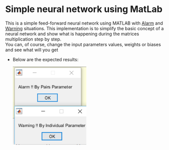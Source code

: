 # Simple neural network using MatLab

This is a simple feed-forward neural network using MATLAB with [Alarm](https://github.com/LetsAI/Simple-neural-network-using-MatLab/blob/master/Alarm.png) and [Warning](https://github.com/LetsAI/Simple-neural-network-using-MatLab/blob/master/Warning.png) situations. This implementation is to simplify the basic concept of a neural network and show what is happening during the matrices multiplication step by step. <br>
You can, of course, change the input parameters values, weights or biases and see what will you get<br>
* Below are the expected results: <br>

     ![](https://github.com/LetsAI/Simple-neural-network-using-MatLab/blob/master/Results.png)


